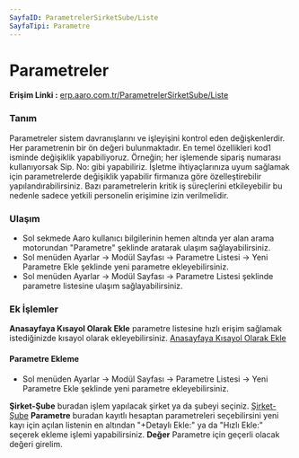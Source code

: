 ```yaml
---
SayfaID: ParametrelerSirketSube/Liste
SayfaTipi: Parametre
---
```


# Parametreler 

**Erişim Linki :** [erp.aaro.com.tr/ParametrelerSirketSube/Liste](erp.aaro.com.tr/ParametrelerSirketSube/Liste)

### Tanım

Parametreler sistem davranışlarını ve işleyişini kontrol eden değişkenlerdir.
Her parametrenin bir ön değeri bulunmaktadır. En temel özellikleri kod1 isminde değişiklik yapabiliyoruz. 
Örneğin; her işlemende sipariş numarası kullanıyorsak Sip. No: gibi yapabiliriz.
İşletme ihtiyaçlarınıza uyum sağlamak için parametrelerde değişiklik yapabilir firmanıza göre özelleştirebilir yapılandırabilirsiniz.
Bazı parametrelerin kritik iş süreçlerini etkileyebilir bu nedenle sadece yetkili personelin erişimine izin verilmelidir.

### Ulaşım

- Sol sekmede Aaro kullanıcı bilgilerinin hemen altında yer alan arama motorundan "Parametre" şeklinde aratarak ulaşım sağlayabilirsiniz.
- Sol menüden Ayarlar -> Modül Sayfası -> Parametre Listesi -> Yeni Parametre Ekle şeklinde yeni parametre ekleyebilirsiniz.
- Sol menüden Ayarlar -> Modül Sayfası -> Parametre Listesi şeklinde parametre listesine ulaşım sağlayabilirsiniz. 

### Ek İşlemler

**Anasayfaya Kısayol Olarak Ekle** parametre listesine hızlı erişim sağlamak istediğinizde kısayol olarak ekleyebilirsiniz. [Anasayfaya Kısayol Olarak Ekle](../TemelOzellikler/KisaYollaraEkleme.md)

#### Parametre Ekleme

- Sol menüden Ayarlar -> Modül Sayfası -> Parametre Listesi -> Yeni Parametre Ekle şeklinde yeni parametre ekleyebilirsiniz.

**Şirket-Şube** buradan işlem yapılacak şirket ya da şubeyi seçiniz. [Şirket-Şube](../TemelOzellikler/SirketSubeHareket.md)
**Parametre** buradan kayıtlı hesaptan parametreleri seçebilirsini yeni kayı için açılan listenin en altından "+Detaylı Ekle:" ya da "Hızlı Ekle:" seçerek ekleme işlemi yapabilirsiniz.
**Değer** Parametre için geçerli olacak değeri girelim.


